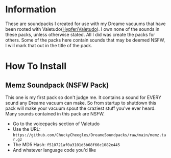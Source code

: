 # Information
These are soundpacks I created for use with my Dreame vacuums that have been rooted with Valetudo([Hypfer/Valetudo](https://github.com/Hypfer/Valetudo)). I own none of the sounds in these packs, unless otherwise stated. All I did was create the packs for others. Some of the packs here contain sounds that may be deemed NSFW, I will mark that out in the title of the pack.
# How To Install
## Memz Soundpack (NSFW Pack)
This one is my first pack so don't judge me. It contains a sound for EVERY sound any Dreame vacuum can make. So from startup to shutdown this pack will make your vacuum spout the craziest stuff you've ever heard. Many sounds contained in this pack are NSFW.
- Go to the voicepacks section of Valetudo
- Use the URL: ```https://github.com/ChuckyCheegles/DreameSoundpacks/raw/main/memz.tar.gz```
- The MD5 Hash: ```f510721af0a3101d5b68f66c1082e445```
- And whatever language code you'd like

